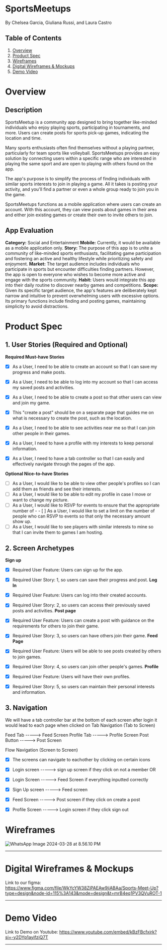 # SportsMeetups

By Chelsea Garcia, Giuliana Russi, and Laura Castro

## Table of Contents

1. [Overview](#Overview)
2. [Product Spec](#Product-Spec)
4. [Wireframes](#Wireframes)
5. [Digital Wireframes & Mockups](#Digital-Wireframes-&-Mockups)
7. [Demo Video](#Demo-Video)

# Overview
## Description
SportsMeetup is a community app designed to bring together like-minded individuals who enjoy playing sports, participating in tournaments, and more. Users can create posts for sports pick-up games, indicating the location and time. 

Many sports enthusiasts often find themselves without a playing partner, particularly for team sports like volleyball. SportsMeetups provides an easy solution by connecting users within a specific range who are interested in playing the same sport and are open to playing with others found on the app.

The app's purpose is to simplify the process of finding individuals with similar sports interests to join in playing a game. All it takes is posting your activity, and you'll find a partner or even a whole group ready to join you in the game.

SportsMeetups functions as a mobile application where users can create an account. With this account, they can view posts about games in their area and either join existing games or create their own to invite others to join.

## App Evaluation
**Category:** Social and Entertainment
**Mobile:** Currently, it would be available as a mobile application only.
**Story:** The purpose of this app is to unite a community of like-minded sports enthusiasts, facilitating game participation and fostering an active and healthy lifestyle while prioritizing safety and enjoyment.
**Market:** The target audience includes individuals who participate in sports but encounter difficulties finding partners. However, the app is open to everyone who wishes to become more active and engage with the sports community.
**Habit:** Users would integrate this app into their daily routine to discover nearby games and competitions.
**Scope:** Given its specific target audience, the app's features are deliberately kept narrow and intuitive to prevent overwhelming users with excessive options. Its primary functions include finding and posting games, maintaining simplicity to avoid distractions.



# Product Spec


## 1. User Stories (Required and Optional)

**Required Must-have Stories**

- [X] As a User, I need to be able to create an account so that I can save my progress and make posts.
- [X] As a User, I need to be able to log into my account so that I can access my saved posts and activities.
- [X] As a User, I need to be able to create a post so that other users can view and join my game.
- [X] This "create a post" should be on a separate page that guides me on what is necessary to create the post, such as the location.
- [X] As a User, I need to be able to see activities near me so that I can join other people in their games.
- [X] As a User, I need to have a profile with my interests to keep personal information.
- [X] As a User, I need to have a tab controller so that I can easily and effectively navigate through the pages of the app.


**Optional Nice-to-have Stories**

- [ ] As a User, I would like to be able to view other people's profiles so I can add them as friends and see their interests.
- [ ] As a User, I would like to be able to edit my profile in case I move or want to change my picture.
- [ ] As a User, I would like to RSVP for events to ensure that the appropriate number of - - [ ] As a User, I would like to set a limit on the number of people who can RSVP to events so that only the necessary amount show up.
- [ ] As a User, I would like to see players with similar interests to mine so that I can invite them to games I am hosting.

## 2. Screen Archetypes
**Sign up**
- [X] Required User Feature: Users can sign up for the app.
- [X] Required User Story: 1, so users can save their progress and post.
**Log In**
- [X] Required User Feature: Users can log into their created accounts.
- [X] Required User Story: 2, so users can access their previously saved posts and activities.
**Post page**
- [X] Required User Feature: Users can create a post with guidance on the requirements for others to join their game.
- [X] Required User Story: 3, so users can have others join their game.
**Feed Page**
- [X] Required User Feature: Users will be able to see posts created by others to join games.
- [X] Required User Story: 4, so users can join other people's games.
**Profile**
- [X] Required User Feature: Users will have their own profiles.
- [X] Required User Story: 5, so users can maintain their personal interests and information.


## 3. Navigation
We will have a tab controller bar at the bottom of each screen after login it would lead to each page when clicked on
Tab Navigation (Tab to Screen)

Feed Tab    -----> Feed Screen
Profile Tab -----> Profile Screen
Post Button    -----> Post Screen


Flow Navigation (Screen to Screen)
- [X] The screens can navigate to eachother by clicking on certain icons

- [X] Login screen -----> sign up screen if they click on not a member 
OR
- [X] Login Screen -----> Feed Screen if everything inputted correctly

- [X] Sign Up screen -----> Feed screen

- [X] Feed Screen -----> Post screen if they click on create a post 

- [X] Profile Screen -----> Login screen if they click sign out


# Wireframes
![WhatsApp Image 2024-03-28 at 8.56.10 PM](https://hackmd.io/_uploads/rkOTb971C.jpg)




---


# Digital Wireframes & Mockups
Link to our figma:
https://www.figma.com/file/WkYcYW38ZiPAEAw9jiABAa/Sports-Meet-Up?type=design&node-id=115%3A143&mode=design&t=mrB4eq1PV3QVuROT-1

---

# Demo Video

Link to Demo on Youtube: https://www.youtube.com/embed/kBzFBcfxirk?si=-y2DYp1ayifziQ7T


---
